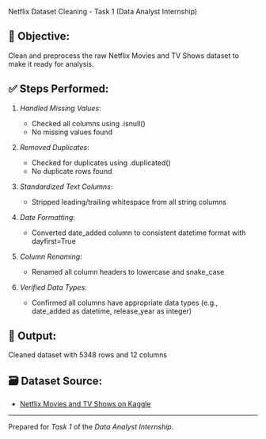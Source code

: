 Netflix Dataset Cleaning - Task 1 (Data Analyst Internship)

## 🧹 Objective:
Clean and preprocess the raw Netflix Movies and TV Shows dataset to make it ready for analysis.

## ✅ Steps Performed:

1. *Handled Missing Values*:
   - Checked all columns using .isnull()
   - No missing values found

2. *Removed Duplicates*:
   - Checked for duplicates using .duplicated()
   - No duplicate rows found

3. *Standardized Text Columns*:
   - Stripped leading/trailing whitespace from all string columns

4. *Date Formatting*:
   - Converted date_added column to consistent datetime format with dayfirst=True

5. *Column Renaming*:
   - Renamed all column headers to lowercase and snake_case

6. *Verified Data Types*:
   - Confirmed all columns have appropriate data types (e.g., date_added as datetime, release_year as integer)

## 📁 Output:
Cleaned dataset with 5348 rows and 12 columns



## 🗃 Dataset Source:
- [Netflix Movies and TV Shows on Kaggle](https://www.kaggle.com/datasets/shivamb/netflix-shows)

---

Prepared for *Task 1* of the *Data Analyst Internship*.
